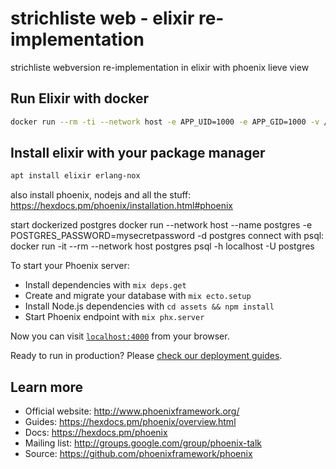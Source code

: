  strichliste web - elixir re-implementation
========================================

strichliste webversion re-implementation in elixir with phoenix lieve view

 Run Elixir with docker
------------------------
```bash
docker run --rm -ti --network host -e APP_UID=1000 -e APP_GID=1000 -v /home/alexander/git/strichliste_elixir:/development -w /development elixir:latest /bin/bash
```

 Install elixir with your package manager
-------------------------
```bash
apt install elixir erlang-nox
```

also install phoenix, nodejs and all the stuff:
https://hexdocs.pm/phoenix/installation.html#phoenix

start dockerized postgres
docker run --network host --name postgres -e POSTGRES_PASSWORD=mysecretpassword -d postgres
connect with psql:
docker run -it --rm --network host postgres psql -h localhost -U postgres

To start your Phoenix server:

  * Install dependencies with `mix deps.get`
  * Create and migrate your database with `mix ecto.setup`
  * Install Node.js dependencies with `cd assets && npm install`
  * Start Phoenix endpoint with `mix phx.server`

Now you can visit [`localhost:4000`](http://localhost:4000) from your browser.

Ready to run in production? Please [check our deployment guides](https://hexdocs.pm/phoenix/deployment.html).

## Learn more

  * Official website: http://www.phoenixframework.org/
  * Guides: https://hexdocs.pm/phoenix/overview.html
  * Docs: https://hexdocs.pm/phoenix
  * Mailing list: http://groups.google.com/group/phoenix-talk
  * Source: https://github.com/phoenixframework/phoenix

